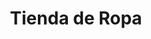 ---
title: "Tienda de Ropa"
url: /ciudad-satelite/tienda-de-ropa-avenida-diego-de-portugal/
shop: ropa
---